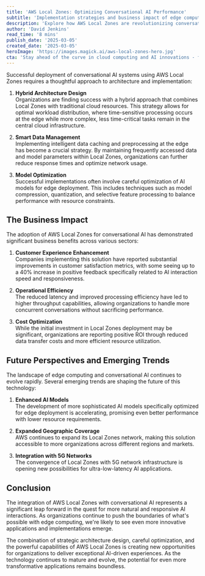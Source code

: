 ```yaml
---
title: 'AWS Local Zones: Optimizing Conversational AI Performance'
subtitle: 'Implementation strategies and business impact of edge computing for AI'
description: 'Explore how AWS Local Zones are revolutionizing conversational AI implementation through hybrid architecture design, smart data management, and model optimization. Learn about the significant business benefits and emerging trends shaping the future of edge computing in AI applications.'
author: 'David Jenkins'
read_time: '8 mins'
publish_date: '2025-03-05'
created_date: '2025-03-05'
heroImage: 'https://images.magick.ai/aws-local-zones-hero.jpg'
cta: 'Stay ahead of the curve in cloud computing and AI innovations - follow us on LinkedIn for regular insights and updates on transformative technologies like AWS Local Zones.'
---
```


Successful deployment of conversational AI systems using AWS Local Zones requires a thoughtful approach to architecture and implementation:

1. **Hybrid Architecture Design**  
   Organizations are finding success with a hybrid approach that combines Local Zones with traditional cloud resources. This strategy allows for optimal workload distribution, where time-sensitive processing occurs at the edge while more complex, less time-critical tasks remain in the central cloud infrastructure.

2. **Smart Data Management**  
   Implementing intelligent data caching and preprocessing at the edge has become a crucial strategy. By maintaining frequently accessed data and model parameters within Local Zones, organizations can further reduce response times and optimize network usage.

3. **Model Optimization**  
   Successful implementations often involve careful optimization of AI models for edge deployment. This includes techniques such as model compression, quantization, and selective feature processing to balance performance with resource constraints.

## The Business Impact

The adoption of AWS Local Zones for conversational AI has demonstrated significant business benefits across various sectors:

1. **Customer Experience Enhancement**  
   Companies implementing this solution have reported substantial improvements in customer satisfaction metrics, with some seeing up to a 40% increase in positive feedback specifically related to AI interaction speed and responsiveness.

2. **Operational Efficiency**  
   The reduced latency and improved processing efficiency have led to higher throughput capabilities, allowing organizations to handle more concurrent conversations without sacrificing performance.

3. **Cost Optimization**  
   While the initial investment in Local Zones deployment may be significant, organizations are reporting positive ROI through reduced data transfer costs and more efficient resource utilization.

## Future Perspectives and Emerging Trends

The landscape of edge computing and conversational AI continues to evolve rapidly. Several emerging trends are shaping the future of this technology:

1. **Enhanced AI Models**  
   The development of more sophisticated AI models specifically optimized for edge deployment is accelerating, promising even better performance with lower resource requirements.

2. **Expanded Geographic Coverage**  
   AWS continues to expand its Local Zones network, making this solution accessible to more organizations across different regions and markets.

3. **Integration with 5G Networks**  
   The convergence of Local Zones with 5G network infrastructure is opening new possibilities for ultra-low-latency AI applications.

## Conclusion

The integration of AWS Local Zones with conversational AI represents a significant leap forward in the quest for more natural and responsive AI interactions. As organizations continue to push the boundaries of what's possible with edge computing, we're likely to see even more innovative applications and implementations emerge.

The combination of strategic architecture design, careful optimization, and the powerful capabilities of AWS Local Zones is creating new opportunities for organizations to deliver exceptional AI-driven experiences. As the technology continues to mature and evolve, the potential for even more transformative applications remains boundless.
